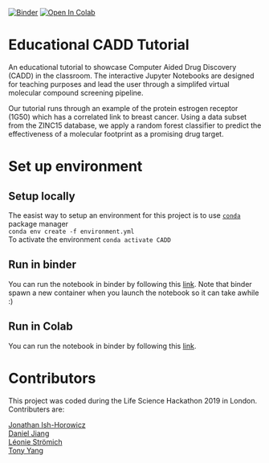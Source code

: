 [![Binder](https://mybinder.org/badge_logo.svg)](https://mybinder.org/v2/gh/Leonauna/Educational_CADD/master)
[![Open In Colab](https://colab.research.google.com/assets/colab-badge.svg)](https://colab.research.google.com/github/Leonauna/Educational_CADD/blob/master/CADD_pipeline.ipynb)

# Educational CADD Tutorial
An educational tutorial to showcase Computer Aided Drug Discovery (CADD) in the classroom. The interactive Jupyter Notebooks are designed for teaching purposes and lead the user through a simplifed virtual molecular compound screening pipeline.

Our tutorial runs through an example of the protein estrogen receptor (1G50) which has a correlated link to breast cancer. Using a data subset from the ZINC15 database, we apply a random forest classifier to predict the effectiveness of a molecular footprint as a promising drug target.

# Set up environment

## Setup locally
The easist way to setup an environment for this project is to use [`conda`](https://docs.conda.io/projects/conda/en/latest/user-guide/install/) package manager  
`conda env create -f environment.yml`  
To activate the environment `conda activate CADD` 

## Run in binder
You can run the notebook in binder by following this [link](https://mybinder.org/v2/gh/Leonauna/Educational_CADD/master). Note that binder spawn a new container when you launch the notebook so it can take awhile :)

## Run in Colab
You can run the notebook in binder by following this [link](https://colab.research.google.com/github/Leonauna/Educational_CADD/blob/master/CADD_pipeline.ipynb). 

# Contributors
This project was coded during the Life Science Hackathon 2019 in London.\
Contributers are:

[Jonathan Ish-Horowicz](https://github.com/jonathanishhorowicz)\
[Daniel Jiang](https://github.com/WizardOfAus)\
[Léonie Strömich](https://github.com/Leonauna)\
[Tony Yang](https://github.com/tonyyzy) 
